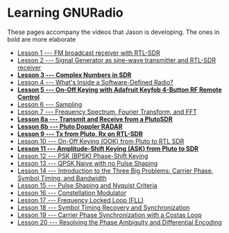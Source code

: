 # Learning GNURadio 

These pages accompany the videos that Jason is developing. The ones in bold are more elaborate

- [Lesson 1 --- FM broadcast receiver with RTL-SDR](lesson01.md)
- [Lesson 2 --- Signal Generator as sine-wave transmitter and RTL-SDR receiver](lesson02.md)
- **[Lesson 3 --- Complex Numbers in SDR](lesson03.md)**
- [Lesson 4 --- What's Inside a Software-Defined Radio?](lesson04.md)
- **[Lesson 5 --- On-Off Keying with Adafruit Keyfob 4-Button RF Remote Control](lesson05.md)**
- [Lesson 6 --- Sampling](lesson06.md)
- [Lesson 7 --- Frequency Spectrum, Fourier Transform, and FFT](lesson07.md)
- **[Lesson 8a --- Transmit and Receive from a PlutoSDR](lesson08.md)**
- **[Lesson 8b --- Pluto Doppler RADAR](lesson09.md)**
- **[Lesson 9 --- Tx from Pluto, Rx on RTL-SDR](lesson10.md)**
- [Lesson 10 --- On-Off Keying (OOK) from Pluto to RTL SDR](lesson10.md)
- **[Lesson 11 --- Amplitude-Shift Keying (ASK) from Pluto to SDR](lesson11.md)**
- [Lesson 12 --- PSK (BPSK) Phase-Shift Keying](lesson12.md)
- [Lesson 13 --- QPSK Naive with no Pulse Shaping](lesson13.md)
- [Lesson 14 --- Introduction to the Three Big Problems: Carrier Phase, Symbol Timing, and Bandwidth](lesson14.md)
- [Lesson 15 --- Pulse Shaping and Nyquist Criteria](lesson15.md)
- [Lesson 16 --- Constellation Modulator](lesson16.md)
- [Lesson 17 --- Frequency Locked Loop (FLL)](lesson17.md)
- [Lesson 18 --- Symbol Timing Recovery and Synchronization](lesson18.md)
- [Lesson 19 --- Carrier Phase Synchronization with a Costas Loop](lesson19.md)
- [Lesson 20 --- Resolving the Phase Ambiguity and Differential Encoding](lesson20.md)



